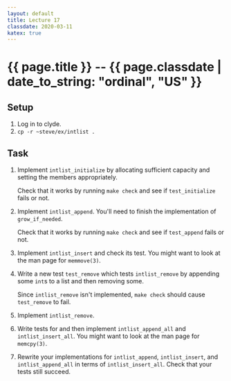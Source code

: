```yaml
---
layout: default
title: Lecture 17
classdate: 2020-03-11
katex: true
---
```

# {{ page.title }} -- {{ page.classdate | date_to_string: "ordinal", "US" }}

## Setup
1. Log in to clyde.
2. `cp -r ~steve/ex/intlist .`

## Task
1. Implement `intlist_initialize` by allocating sufficient capacity and
   setting the members appropriately.

   Check that it works by running `make check` and see if `test_initialize`
   fails or not.
2. Implement `intlist_append`. You'll need to finish the implementation of
   `grow_if_needed`.

   Check that it works by running `make check` and see if `test_append` fails
   or not.
3. Implement `intlist_insert` and check its test. You might want to look at
   the man page for `memmove(3)`.
4. Write a new test `test_remove` which tests `intlist_remove` by appending
   some `int`s to a list and then removing some.

   Since `intlist_remove` isn't implemented, `make check` should cause
   `test_remove` to fail.
5. Implement `intlist_remove`.
6. Write tests for and then implement `intlist_append_all` and
   `intlist_insert_all`. You might want to look at the man page for
   `memcpy(3)`.
7. Rewrite your implementations for `intlist_append`, `intlist_insert`, and
   `intlist_append_all` in terms of `intlist_insert_all`. Check that your
   tests still succeed.
